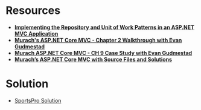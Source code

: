 # Resources
- **[Implementing the Repository and Unit of Work Patterns in an ASP.NET MVC Application](https://learn.microsoft.com/en-us/aspnet/mvc/overview/older-versions/getting-started-with-ef-5-using-mvc-4/implementing-the-repository-and-unit-of-work-patterns-in-an-asp-net-mvc-application)**
- **[Murach's ASP.NET Core MVC - Chapter 2 Walkthrough with Evan Gudmestad](https://www.youtube.com/watch?v=BGqtRFMYonQ)**
- **[Murach ASP.NET Core MVC - CH 9 Case Study with Evan Gudmestad](https://www.youtube.com/watch?v=MteRVvq3dOQ)**
- **[Murach’s ASP.NET Core MVC with Source Files and Solutions](https://www.murach.com/shop/murach-s-asp-net-core-mvc-detail)**

# Solution
- [SportsPro Solution](https://github.com/XINEXPORT/SportsPro/blob/main/SportsPro/docs/MySportsPro%20-%20Case%20Study%20Solution%20Explanation.pdf)
